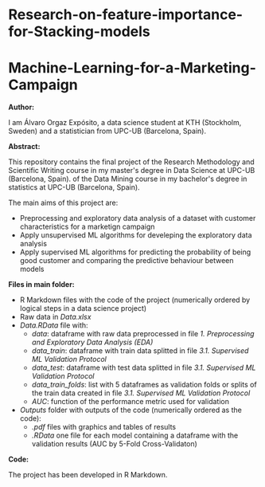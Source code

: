 # Research-on-feature-importance-for-Stacking-models


# Machine-Learning-for-a-Marketing-Campaign

**Author:**

I am Álvaro Orgaz Expósito, a data science student at KTH (Stockholm, Sweden) and a statistician from UPC-UB (Barcelona, Spain).

**Abstract:** 

This repository contains the final project of the Research Methodology and Scientific Writing course in my master's degree in Data Science at UPC-UB (Barcelona, Spain).
of the Data Mining course in my bachelor's degree in statistics at UPC-UB (Barcelona, Spain).

The main aims of this project are:
- Preprocessing and exploratory data analysis of a dataset with customer characteristics for a marketign campaign
- Apply unsupervised ML algorithms for develeping the exploratory data analysis
- Apply supervised ML algorithms for predicting the probability of being good customer and comparing the predictive behaviour between models

**Files in main folder:**
- R Markdown files with the code of the project (numerically ordered by logical steps in a data science project)
- Raw data in *Data.xlsx*
- *Data.RData* file with:
  + *data*: dataframe with raw data preprocessed in file  *1. Preprocessing and Exploratory Data Analysis (EDA)*
  + *data_train*: dataframe with train data splitted in file *3.1. Supervised ML Validation Protocol*
  + *data_test*: dataframe with test data splitted in file *3.1. Supervised ML Validation Protocol*
  + *data_train_folds*: list with 5 dataframes as validation folds or splits of the train data created in file *3.1. Supervised ML Validation Protocol*
  + *AUC*: function of the performance metric used for validation
- *Outputs* folder with outputs of the code (numerically ordered as the code):
  + *.pdf* files with graphics and tables of results
  + *.RData* one file for each model containing a dataframe with the validation results (AUC by 5-Fold Cross-Validaton)

**Code:** 

The project has been developed in R Markdown.
